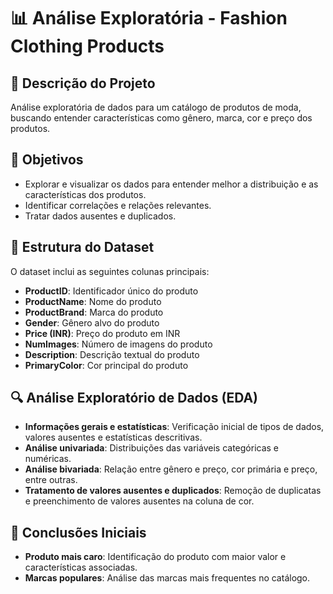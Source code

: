 # 📊 Análise Exploratória - Fashion Clothing Products

## 📖 Descrição do Projeto
Análise exploratória de dados para um catálogo de produtos de moda, buscando entender características como gênero, marca, cor e preço dos produtos.

## 🎯 Objetivos
- Explorar e visualizar os dados para entender melhor a distribuição e as características dos produtos.
- Identificar correlações e relações relevantes.
- Tratar dados ausentes e duplicados.

## 📂 Estrutura do Dataset
O dataset inclui as seguintes colunas principais:

- **ProductID**: Identificador único do produto
- **ProductName**: Nome do produto
- **ProductBrand**: Marca do produto
- **Gender**: Gênero alvo do produto
- **Price (INR)**: Preço do produto em INR
- **NumImages**: Número de imagens do produto
- **Description**: Descrição textual do produto
- **PrimaryColor**: Cor principal do produto

## 🔍 Análise Exploratório de Dados (EDA)
- **Informações gerais e estatísticas**: Verificação inicial de tipos de dados, valores ausentes e estatísticas descritivas.
- **Análise univariada**: Distribuições das variáveis categóricas e numéricas.
- **Análise bivariada**: Relação entre gênero e preço, cor primária e preço, entre outras.
- **Tratamento de valores ausentes e duplicados**: Remoção de duplicatas e preenchimento de valores ausentes na coluna de cor.

## 📝 Conclusões Iniciais
- **Produto mais caro**: Identificação do produto com maior valor e características associadas.
- **Marcas populares**: Análise das marcas mais frequentes no catálogo.
